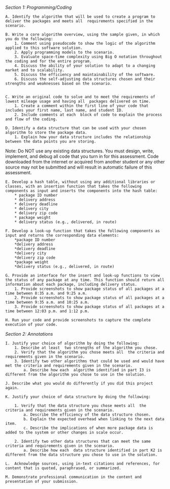 *Section 1: Programming/Coding*

    A. Identify the algorithm that will be used to create a program to deliver the packages and meets all  requirements specified in the scenario.

    B. Write a core algorithm overview, using the sample given, in which you do the following:
        1. Comment using pseudocode to show the logic of the algorithm applied to this software solution.
        2. Apply programming models to the scenario.
        3. Evaluate space-time complexity using Big O notation throughout the coding and for the entire program.
        4. Discuss the ability of your solution to adapt to a changing market and to scalability.
        5. Discuss the efficiency and maintainability of the software.
        6. Discuss the self-adjusting data structures chosen and their strengths and weaknesses based on the scenario.


    C. Write an original code to solve and to meet the requirements of lowest mileage usage and having all  packages delivered on time.
        1. Create a comment within the first line of your code that includes your first name, last name, and student ID.
        2. Include comments at each  block of code to explain the process and flow of the coding.

    D. Identify a data structure that can be used with your chosen algorithm to store the package data.
        1. Explain how your data structure includes the relationship between the data points you are storing.

Note: Do NOT use any existing data structures. You must design, write, implement, and debug all code that you turn in for this assessment. Code downloaded from the internet or acquired from another student or any other source may not be submitted and will result in automatic failure of this assessment.

    E. Develop a hash table, without using any additional libraries or classes, with an insertion function that takes the following components as input and inserts the components into the hash table:
        * package ID number
        * delivery address
        * delivery deadline
        * delivery city
        * delivery zip code
        * package weight
        * delivery status (e.g., delivered, in route)

    F. Develop a look-up function that takes the following components as input and returns the corresponding data elements:
        *package ID number
        *delivery address
        *delivery deadline
        *delivery city
        *delivery zip code
        *package weight
        *delivery status (e.g., delivered, in route)

    G. Provide an interface for the insert and look-up functions to view the status of any package at any time. This function should return all information about each package, including delivery status.
        1. Provide screenshots to show package status of all packages at a time between 8:35 a.m. and 9:25 a.m.
        2. Provide screenshots to show package status of all packages at a time between 9:35 a.m. and 10:25 a.m.
        3. Provide screenshots to show package status of all packages at a time between 12:03 p.m. and 1:12 p.m.

    H. Run your code and provide screenshots to capture the complete execution of your code.

*Section 2: Annotations*

    I. Justify your choice of algorithm by doing the following:
        1. Describe at least  two strengths of the algorithm you chose.
        2. Verify that the algorithm you chose meets all  the criteria and requirements given in the scenario.
        3. Identify two other algorithms that could be used and would have met the criteria and requirements given in the scenario.
            a. Describe how each  algorithm identified in part I3 is different from the algorithm you chose to use in the solution.

    J. Describe what you would do differently if you did this project again.

    K. Justify your choice of data structure by doing the following:

        1. Verify that the data structure you chose meets all  the criteria and requirements given in the scenario.
            a. Describe the efficiency of the data structure chosen.
            b. Explain the expected overhead when linking to the next data item.
            c. Describe the implications of when more package data is added to the system or other changes in scale occur.

        2. Identify two other data structures that can meet the same criteria and requirements given in the scenario.
            a. Describe how each  data structure identified in part K2 is different from the data structure you chose to use in the solution.

    L.  Acknowledge sources, using in-text citations and references, for content that is quoted, paraphrased, or summarized.

    M. Demonstrate professional communication in the content and presentation of your submission.